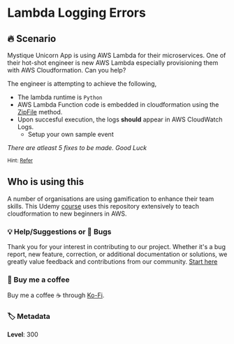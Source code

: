 # Lambda Logging Errors

## 🔥 Scenario

Mystique Unicorn App is using AWS Lambda for their microservices. One of their hot-shot engineer is new AWS Lambda especially provisioning them with AWS Cloudformation. Can you help?

The engineer is attempting to achieve the following,

- The lambda runtime is `Python`
- AWS Lambda Function code is embedded in cloudformation using the [ZipFile][1] method.
- Upon succesful execution, the logs **should** appear in AWS CloudWatch Logs.
  - Setup your own sample event

_There are atleast 5 fixes to be made. Good Luck_

<sup>Hint: [Refer][2]</sup>

## Who is using this

A number of organisations are using gamification to enhance their team skills. This Udemy [course][100] uses this repository extensively to teach cloudformation to new beginners in AWS.

### 💡 Help/Suggestions or 🐛 Bugs

Thank you for your interest in contributing to our project. Whether it's a bug report, new feature, correction, or additional documentation or solutions, we greatly value feedback and contributions from our community. [Start here][200]

### 👋 Buy me a coffee

Buy me a coffee ☕ through [Ko-Fi](https://ko-fi.com/miztiik).

### 🏷️ Metadata

**Level**: 300

[1]: https://docs.aws.amazon.com/AWSCloudFormation/latest/UserGuide/aws-properties-lambda-function-code.html#cfn-lambda-function-code-zipfile
[2]: https://docs.aws.amazon.com/AWSCloudFormation/latest/UserGuide/aws-resource-iam-role.html

[100]: https://www.udemy.com/course/aws-cloud-development-kit-from-beginner-to-professional/?referralCode=E15D7FB64E417C547579

[200]: https://github.com/miztiik/cfn-challenges/issues
